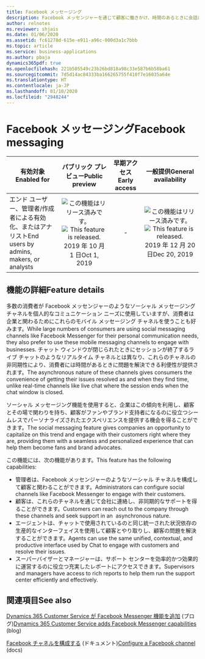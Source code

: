 ```yaml
---
title: Facebook メッセージング
description: Facebook メッセンジャーを通じて顧客に働きかけ、時間のあるときに会話に参加できる利便性を提供します。
author: relnotes
ms.reviewer: shjais
ms.date: 01/06/2020
ms.assetid: fc61278d-615e-e911-a96c-000d3a1c7bbb
ms.topic: article
ms.service: business-applications
ms.author: pbaja
dynamics365pdf: true
ms.openlocfilehash: 221b505549c23b26bd818a98c33e587b6b58ba61
ms.sourcegitcommit: 7d5d14ac84333ba166265755f410f7e16035a64e
ms.translationtype: HT
ms.contentlocale: ja-JP
ms.lasthandoff: 01/10/2020
ms.locfileid: "2948244"
---
```

# <a name="facebook-messaging"></a><span data-ttu-id="a3012-103">Facebook メッセージング</span><span class="sxs-lookup"><span data-stu-id="a3012-103">Facebook messaging</span></span>


| <span data-ttu-id="a3012-104">有効対象</span><span class="sxs-lookup"><span data-stu-id="a3012-104">Enabled for</span></span>    |  <span data-ttu-id="a3012-105">パブリック プレビュー</span><span class="sxs-lookup"><span data-stu-id="a3012-105">Public preview</span></span> | <span data-ttu-id="a3012-106">早期アクセス</span><span class="sxs-lookup"><span data-stu-id="a3012-106">Early access</span></span> | <span data-ttu-id="a3012-107">一般提供</span><span class="sxs-lookup"><span data-stu-id="a3012-107">General availability</span></span> | 
| ---------- | :----------: |:----------: |:----------: |
|<span data-ttu-id="a3012-108">エンド ユーザー、管理者/作成者による有効化、またはアナリスト</span><span class="sxs-lookup"><span data-stu-id="a3012-108">End users by admins, makers, or analysts</span></span>|<span data-ttu-id="a3012-109">![この機能はリリース済みです。](/dynamics365-release-plan/media/green-checkmark.png "この機能はリリース済みです。")</span><span class="sxs-lookup"><span data-stu-id="a3012-109">![This feature is released.](/dynamics365-release-plan/media/green-checkmark.png "This feature is released.")</span></span> <span data-ttu-id="a3012-110">2019 年 10 月 1 日</span><span class="sxs-lookup"><span data-stu-id="a3012-110">Oct 1, 2019</span></span>|-| <span data-ttu-id="a3012-111">![この機能はリリース済みです。](/dynamics365-release-plan/media/green-checkmark.png "この機能はリリース済みです。")</span><span class="sxs-lookup"><span data-stu-id="a3012-111">![This feature is released.](/dynamics365-release-plan/media/green-checkmark.png "This feature is released.")</span></span> <span data-ttu-id="a3012-112">2019 年 12 月 20 日</span><span class="sxs-lookup"><span data-stu-id="a3012-112">Dec 20, 2019</span></span>|






## <a name="feature-details"></a><span data-ttu-id="a3012-113">機能の詳細</span><span class="sxs-lookup"><span data-stu-id="a3012-113">Feature details</span></span>
<!--feature detail start -->
<span data-ttu-id="a3012-114">多数の消費者が Facebook メッセンジャーのようなソーシャル メッセージング チャネルを個人的なコミュニケーション ニーズに使用していますが、消費者は企業と関わるためにこれらのモバイル メッセージング チャネルを使うことも好みます。</span><span class="sxs-lookup"><span data-stu-id="a3012-114">While large numbers of consumers are using social messaging channels like Facebook Messenger for their personal communication needs, they also prefer to use these mobile messaging channels to engage with businesses.</span></span> <span data-ttu-id="a3012-115">チャット ウィンドウが閉じられたときにセッションが終了するライブ チャットのようなリアルタイム チャネルとは異なり、これらのチャネルの非同期性により、消費者には時間があるときに問題を解決できる利便性が提供されます。</span><span class="sxs-lookup"><span data-stu-id="a3012-115">The asynchronous nature of these channels gives consumers the convenience of getting their issues resolved as and when they find time, unlike real-time channels like live chat where the session ends when the chat window is closed.</span></span>

<span data-ttu-id="a3012-116">ソーシャル メッセージング機能を使用すると、企業はこの傾向を利用し、顧客とその場で関わりを持ち、顧客がファンやブランド支持者になるのに役立つシームレスでパーソナライズされたエクスペリエンスを提供する機会を得ることができます。</span><span class="sxs-lookup"><span data-stu-id="a3012-116">The social messaging feature gives companies an opportunity to capitalize on this trend and engage with their customers right where they are, providing them with a seamless and personalized experience that can help them become fans and brand advocates.</span></span>  

<span data-ttu-id="a3012-117">この機能には、次の機能があります。</span><span class="sxs-lookup"><span data-stu-id="a3012-117">This feature has the following capabilities:</span></span> 

- <span data-ttu-id="a3012-118">管理者は、Facebook メッセンジャーのようなソーシャル チャネルを構成して顧客と関わることができます。</span><span class="sxs-lookup"><span data-stu-id="a3012-118">Administrators can configure social channels like Facebook Messenger to engage with their customers.</span></span>
- <span data-ttu-id="a3012-119">顧客は、これらのチャネルを通じて会社に連絡し、非同期的なサポートを得ることができます。</span><span class="sxs-lookup"><span data-stu-id="a3012-119">Customers can reach out to the company through these channels and seek support in an  asynchronous nature.</span></span>
- <span data-ttu-id="a3012-120">エージェントは、チャットで使用されているのと同じ統一された状況依存の生産的なインターフェイスを使用して顧客とやり取りし、顧客の問題を解決することができます。</span><span class="sxs-lookup"><span data-stu-id="a3012-120">Agents can use the same unified, contextual, and productive interface used by Chat to engage with customers and resolve their issues.</span></span>
- <span data-ttu-id="a3012-121">スーパーバイザーとマネージャーは、サポート センターを効率的かつ効果的に運営するのに役立つ充実したレポートにアクセスできます。</span><span class="sxs-lookup"><span data-stu-id="a3012-121">Supervisors and managers have access to rich reports to help them run the support center efficiently and effectively.</span></span>
<!--feature detail end -->









## <a name="see-also"></a><span data-ttu-id="a3012-122">関連項目</span><span class="sxs-lookup"><span data-stu-id="a3012-122">See also</span></span>

<span data-ttu-id="a3012-123">[Dynamics 365 Customer Service が Facebook Messenger 機能を追加](https://cloudblogs.microsoft.com/dynamics365/bdm/2019/12/13/dynamics-365-customer-service-adds-facebook-messenger-capabilities/) (ブログ)</span><span class="sxs-lookup"><span data-stu-id="a3012-123">[Dynamics 365 Customer Service adds Facebook Messenger capabilities](https://cloudblogs.microsoft.com/dynamics365/bdm/2019/12/13/dynamics-365-customer-service-adds-facebook-messenger-capabilities/) (blog)</span></span>

<span data-ttu-id="a3012-124">[Facebook チャネルを構成する](https://docs.microsoft.com/dynamics365/omnichannel/administrator/configure-facebook-channel) (ドキュメント)</span><span class="sxs-lookup"><span data-stu-id="a3012-124">[Configure a Facebook channel](https://docs.microsoft.com/dynamics365/omnichannel/administrator/configure-facebook-channel) (docs)</span></span>
